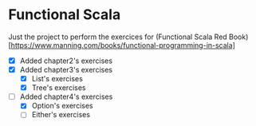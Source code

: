 # Functional Scala 

Just the project to perform the exercices for (Functional Scala Red Book)[https://www.manning.com/books/functional-programming-in-scala]


- [x] Added chapter2's exercises
- [x] Added chapter3's exercises
    - [x] List's exercises
    - [x] Tree's exercises
- [ ] Added chapter4's exercises
    - [x] Option's exercises
    - [ ] Either's exercises
